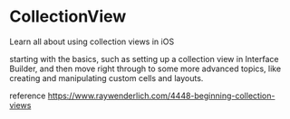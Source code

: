 # CollectionView
Learn all about using collection views in iOS

starting with the basics, such as setting up a collection view in Interface Builder, and then move right through to some more advanced topics, like creating and manipulating custom cells and layouts.

reference
https://www.raywenderlich.com/4448-beginning-collection-views
